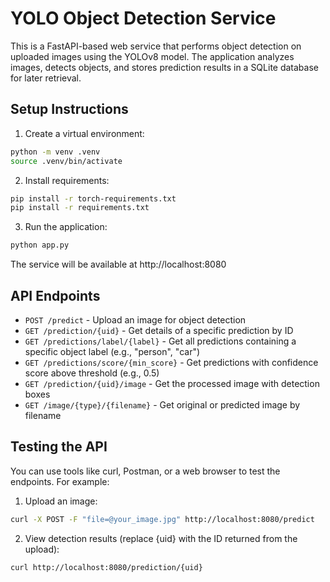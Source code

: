 # YOLO Object Detection Service

This is a FastAPI-based web service that performs object detection on uploaded images using the YOLOv8 model. The application analyzes images, detects objects, and stores prediction results in a SQLite database for later retrieval.

## Setup Instructions

1. Create a virtual environment:
```bash
python -m venv .venv
source .venv/bin/activate
```

2. Install requirements:
```bash
pip install -r torch-requirements.txt
pip install -r requirements.txt
```

3. Run the application:
```bash
python app.py
```

The service will be available at http://localhost:8080

## API Endpoints

* `POST /predict` - Upload an image for object detection
* `GET /prediction/{uid}` - Get details of a specific prediction by ID
* `GET /predictions/label/{label}` - Get all predictions containing a specific object label (e.g., "person", "car")
* `GET /predictions/score/{min_score}` - Get predictions with confidence score above threshold (e.g., 0.5)
* `GET /prediction/{uid}/image` - Get the processed image with detection boxes
* `GET /image/{type}/{filename}` - Get original or predicted image by filename

## Testing the API

You can use tools like curl, Postman, or a web browser to test the endpoints. For example:

1. Upload an image:
```bash
curl -X POST -F "file=@your_image.jpg" http://localhost:8080/predict
```

2. View detection results (replace {uid} with the ID returned from the upload):
```bash
curl http://localhost:8080/prediction/{uid} 